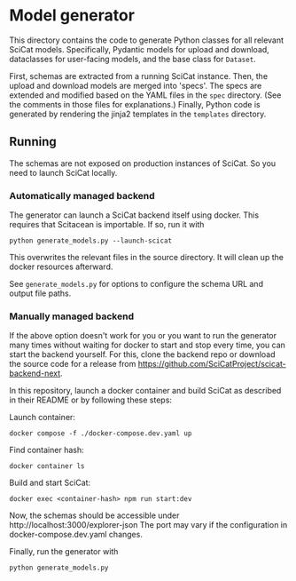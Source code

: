 # Model generator

This directory contains the code to generate Python classes for all relevant SciCat models.
Specifically, Pydantic models for upload and download, dataclasses for user-facing models, and the base class for `Dataset`.

First, schemas are extracted from a running SciCat instance.
Then, the upload and download models are merged into 'specs'.
The specs are extended and modified based on the YAML files in the `spec` directory.
(See the comments in those files for explanations.)
Finally, Python code is generated by rendering the jinja2 templates in the `templates` directory.

## Running

The schemas are not exposed on production instances of SciCat.
So you need to launch SciCat locally.

### Automatically managed backend

The generator can launch a SciCat backend itself using docker.
This requires that Scitacean is importable.
If so, run it with
```shell
python generate_models.py --launch-scicat
```

This overwrites the relevant files in the source directory.
It will clean up the docker resources afterward.

See `generate_models.py` for options to configure the schema URL and output file paths.

### Manually managed backend

If the above option doesn't work for you or you want to run the generator many times without waiting for docker to start and stop every time, you can start the backend yourself.
For this, clone the backend repo or download the source code for a release from https://github.com/SciCatProject/scicat-backend-next.

In this repository, launch a docker container and build SciCat as described in their README or by following these steps:

Launch container:
```shell
docker compose -f ./docker-compose.dev.yaml up
```

Find container hash:
```shell
docker container ls
```

Build and start SciCat:
```shell
docker exec <container-hash> npm run start:dev
```

Now, the schemas should be accessible under http://localhost:3000/explorer-json
The port may vary if the configuration in docker-compose.dev.yaml changes.

Finally, run the generator with
```shell
python generate_models.py
```

